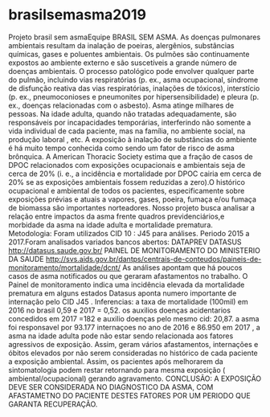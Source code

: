 # brasilsemasma2019
Projeto brasil sem asmaEquipe BRASIL SEM ASMA.
As doenças pulmonares ambientais resultam da inalação de poeiras, alergênios, substâncias químicas, gases e poluentes ambientais. Os pulmões são continuamente expostos ao ambiente externo e são suscetíveis a grande número de doenças ambientais. O processo patológico pode envolver qualquer parte do pulmão, incluindo vias respiratórias (p. ex., asma ocupacional, síndrome de disfunção reativa das vias respiratórias, inalações de tóxicos), interstício (p. ex., pneumoconioses e pneumonites por hipersensibilidade) e pleura (p. ex., doenças relacionadas com o asbesto).
Asma atinge milhares de pessoas. Na idade adulta, quando não tratadas adequadamente, são responsáveis por incapacidades temporárias, interferindo não somente a vida individual de cada paciente, mas na família, no ambiente social, na produção laboral , etc.
A exposição à inalação de substâncias do ambiente é há muito tempo conhecida como sendo um fator de risco de asma brônquica.
A American Thoracic Society estima que a fração de casos de DPOC relacionados com exposições ocupacionais e ambientais seja de cerca de 20% (i. e., a incidência e mortalidade por DPOC cairia em cerca de 20% se as exposições ambientais fossem reduzidas a zero).O  histórico ocupacional e ambiental de todos os pacientes, especificamente sobre exposições prévias e atuais a vapores, gases, poeira, fumaça e/ou fumaça de biomassa são importantes norteadores.
Nosso projeto busca analisar a relação entre impactos da asma frente quadros previdenciários,e morbidade da asma na idade adulta e mortalidade prematura.  
Metodologia:
Foram utilizados CID 10 : J45 para análises. Periodo 2015 a 2017.Foram analisados variados bancos abertos:
DATAPREV
DATASUS http://datasus.saude.gov.br/
PAINEL DE MONITORAMENTO DO MINISTERIO DA SAUDE
http://svs.aids.gov.br/dantps/centrais-de-conteudos/paineis-de-monitoramento/mortalidade/dcnt/
As análises apontam que há poucos casos de asma notificados ou que geraram afastamentos no trabalho.
O Painel de monitoramento indica uma incidência elevada da mortalidade prematura em alguns estados
Datasus aponta numero importante de internação pelo CID J45 .
Inferencias: 
a taxa de mortalidade (100mil) em 2016 no brasil 0,59 e 2017 = 0,52. os auxilios doenças acidentarios concedidos em 2017 =182 e auxilio doenças pelo mesmo cid: 20,87. a asma foi responsavel por 93.177 internaçoes no ano de 2016 e 86.950 em 2017 , a asma na idade adulta pode não estar sendo relacionada aos fatores agressivos de  exposição. Assim, geram vários afastamentos, internações e óbitos elevados por não serem consideradas no histórico de cada paciente a exposição ambiental. Assim, os pacientes após melhorarem da sintomatologia podem restar retornando para mesma exposição ( ambiental/ocupacional) gerando agravamento.
CONCLUSÃO: A EXPOSIÇÃO DEVE SER CONSIDERADA NO DIAGNOSTICO DA ASMA, COM AFASTAMETNO DO PACIENTE DESTES FATORES POR UM PERIODO QUE GARANTA RECUPERAÇÃO.

